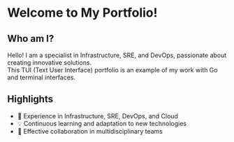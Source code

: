 # Welcome to My Portfolio!

## Who am I?

Hello! I am a specialist in Infrastructure, SRE, and DevOps, passionate about creating innovative solutions.  
This TUI (Text User Interface) portfolio is an example of my work with Go and terminal interfaces.

## Highlights

- 🚀 Experience in Infrastructure, SRE, DevOps, and Cloud
- 💡 Continuous learning and adaptation to new technologies
- 🤝 Effective collaboration in multidisciplinary teams

